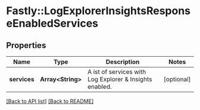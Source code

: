 # Fastly::LogExplorerInsightsResponseEnabledServices

## Properties

| Name | Type | Description | Notes |
| ---- | ---- | ----------- | ----- |
| **services** | **Array&lt;String&gt;** | A ist of services with Log Explorer &amp; Insights enabled. | [optional] |

[[Back to API list]](../../README.md#endpoints) [[Back to README]](../../README.md)

